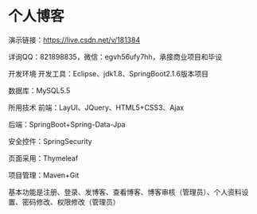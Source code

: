 # 个人博客

演示链接：https://live.csdn.net/v/181384

详询QQ：821898835，微信：egvh56ufy7hh，承接商业项目和毕设

开发环境
开发工具：Eclipse、jdk1.8、SpringBoot2.1.6版本项目

数据库：MySQL5.5

所用技术
前端：LayUI、JQuery、HTML5+CSS3、Ajax

后端：SpringBoot+Spring-Data-Jpa

安全控件：SpringSecurity

页面采用：Thymeleaf

项目管理：Maven+Git

基本功能是注册、登录、发博客、查看博客、博客审核（管理员）、个人资料设置、密码修改、权限修改（管理员）


